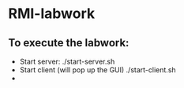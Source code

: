 # RMI-labwork
## To execute the labwork: 
* Start server: ./start-server.sh
* Start client (will pop up the GUI) ./start-client.sh
* 
